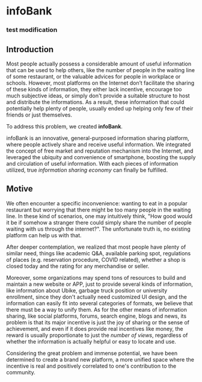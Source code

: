 # infoBank

### test modification

## Introduction

Most people actually possess a considerable amount of useful information that can be used to help others, like the number of people in the waiting line of some restaurant, or the valuable advices for people in workplace or schools. However, most platforms on the Internet don’t facilitate the sharing of these kinds of information, they either lack incentive, encourage too much subjective ideas, or simply don't provide a suitable structure to host and distribute the informations. As a result, these information that could potentially help plenty of people, usually ended up helping only few of their friends or just themselves.

To address this problem, we created **infoBank**.

infoBank is an innovative, general-purposed information sharing platform, where people actively share and receive useful information. We integrated the concept of free market and reputation mechanism into the Internet, and leveraged the ubiquity and convenience of smartphone, boosting the supply and circulation of useful information. With each pieces of information utilized, true *information sharing economy* can finally be fulfilled.

## Motive

We often encounter a specific inconvenience: wanting to eat in a popular restaurant but worrying that there might be too many people in the waiting line. In these kind of scenarios, one may intuitively think,  "How good would it be if somehow a stranger there could simply share the number of people waiting with us through the internet?".
The unfortunate truth is, no existing platform can help us with that.

After deeper contemplation, we realized that most people have plenty of similar need, things like academic Q&A, available parking spot, regulations of places (e.g. reservation procedure, COVID related), whether a shop is closed today and the rating for any merchandise or seller.

Moreover, some organizations may spend tons of resources to build and maintain a new website or APP, just to provide several kinds of information, like information about Ubike, garbage truck position or university enrollment, since they don't actually need customized UI design, and the information can easily fit into several categories of formats, we believe that there must be a way to unify them. As for the other means of information sharing, like social platforms, forums, search engine, blogs and news, its problem is that its major incentive is just the joy of sharing or the sense of achievement, and even if it does provide real incentives like money, the reward is usually proportionate to just the *number of views*, regardless of whether the information is actually helpful or easy to locate and use.

Considering the great problem and immense potential, we have been determined to create a brand new platform, a more unified space where the incentive is real and positively correlated to one's contribution to the community.
